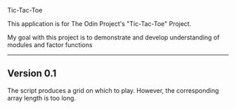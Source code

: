Tic-Tac-Toe

This application is for The Odin Project's "Tic-Tac-Toe" Project. 

My goal with this project is to demonstrate and develop understanding of modules and factor functions

-----------
Version 0.1
-----------

The script produces a grid on which to play. However, the corresponding array length is too long.